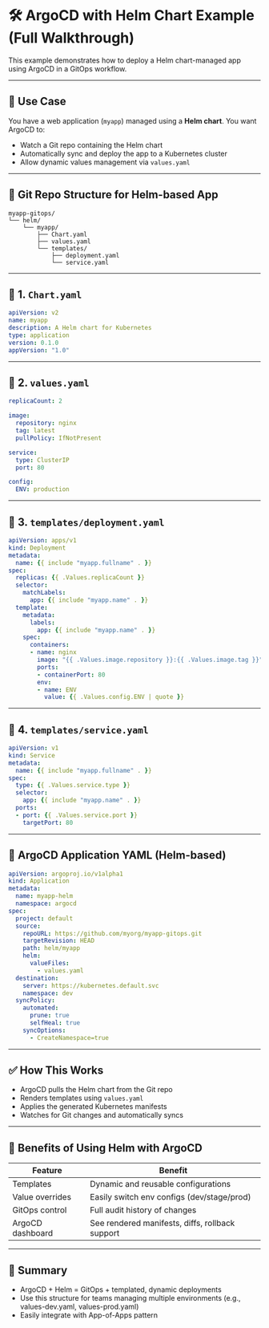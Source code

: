 
# 🛠️ ArgoCD with Helm Chart Example (Full Walkthrough)

This example demonstrates how to deploy a Helm chart-managed app using ArgoCD in a GitOps workflow.

---

## 🎯 Use Case

You have a web application (`myapp`) managed using a **Helm chart**. You want ArgoCD to:

- Watch a Git repo containing the Helm chart
- Automatically sync and deploy the app to a Kubernetes cluster
- Allow dynamic values management via `values.yaml`

---

## 📁 Git Repo Structure for Helm-based App

```
myapp-gitops/
└── helm/
    └── myapp/
        ├── Chart.yaml
        ├── values.yaml
        └── templates/
            ├── deployment.yaml
            └── service.yaml
```

---

## 📘 1. `Chart.yaml`

```yaml
apiVersion: v2
name: myapp
description: A Helm chart for Kubernetes
type: application
version: 0.1.0
appVersion: "1.0"
```

---

## 📘 2. `values.yaml`

```yaml
replicaCount: 2

image:
  repository: nginx
  tag: latest
  pullPolicy: IfNotPresent

service:
  type: ClusterIP
  port: 80

config:
  ENV: production
```

---

## 📘 3. `templates/deployment.yaml`

```yaml
apiVersion: apps/v1
kind: Deployment
metadata:
  name: {{ include "myapp.fullname" . }}
spec:
  replicas: {{ .Values.replicaCount }}
  selector:
    matchLabels:
      app: {{ include "myapp.name" . }}
  template:
    metadata:
      labels:
        app: {{ include "myapp.name" . }}
    spec:
      containers:
      - name: nginx
        image: "{{ .Values.image.repository }}:{{ .Values.image.tag }}"
        ports:
        - containerPort: 80
        env:
        - name: ENV
          value: {{ .Values.config.ENV | quote }}
```

---

## 📘 4. `templates/service.yaml`

```yaml
apiVersion: v1
kind: Service
metadata:
  name: {{ include "myapp.fullname" . }}
spec:
  type: {{ .Values.service.type }}
  selector:
    app: {{ include "myapp.name" . }}
  ports:
  - port: {{ .Values.service.port }}
    targetPort: 80
```

---

## 📄 ArgoCD Application YAML (Helm-based)

```yaml
apiVersion: argoproj.io/v1alpha1
kind: Application
metadata:
  name: myapp-helm
  namespace: argocd
spec:
  project: default
  source:
    repoURL: https://github.com/myorg/myapp-gitops.git
    targetRevision: HEAD
    path: helm/myapp
    helm:
      valueFiles:
        - values.yaml
  destination:
    server: https://kubernetes.default.svc
    namespace: dev
  syncPolicy:
    automated:
      prune: true
      selfHeal: true
    syncOptions:
      - CreateNamespace=true
```

---

## ✅ How This Works

- ArgoCD pulls the Helm chart from the Git repo
- Renders templates using `values.yaml`
- Applies the generated Kubernetes manifests
- Watches for Git changes and automatically syncs

---

## 🧠 Benefits of Using Helm with ArgoCD

| Feature           | Benefit                                         |
|-------------------|--------------------------------------------------|
| Templates         | Dynamic and reusable configurations             |
| Value overrides   | Easily switch env configs (dev/stage/prod)      |
| GitOps control    | Full audit history of changes                   |
| ArgoCD dashboard  | See rendered manifests, diffs, rollback support |

---

## 📌 Summary

- ArgoCD + Helm = GitOps + templated, dynamic deployments
- Use this structure for teams managing multiple environments (e.g., values-dev.yaml, values-prod.yaml)
- Easily integrate with App-of-Apps pattern

